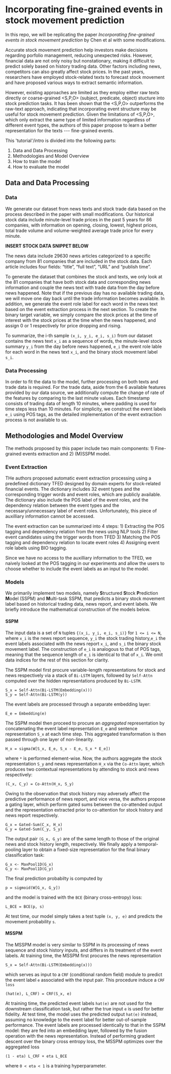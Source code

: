 # Incorporating fine-grained events in stock movement prediction

In this repo, we will be replicating the paper *Incorporating fine-grained events in stock movement prediction* by Chen et al with some modifications.  

Accurate stock movement prediction help investors make decisions regarding porfolio management, reducing unexpected risks. However, financial data are not only
noisy but nonstationary, making it difficult to predict solely based on history trading data. Other factors including news, competitors can also greatly affect 
stock prices. In the past years, researchers have employed stock-related texts to forecast stock movement and have proposed various ways to extract semantic 
information. 

However, existing approaches are limited as they employ either raw texts directly or coarse-grained <S,P,O> (subject, predicate, object) stucture into stock prediction 
tasks. It has been shown that the <S,P,O> outperforms the raw-text approach, indicating that incorporating event structure may be useful for stock movement prediction. 
Given the limitations of <S,P,O>, which only extract the same type of limited information regardless of different event types, the authors of this paper propose to 
learn a better representation for the texts --- fine-grained events. 


This 'tutorial'/intro is divided into the following parts:
1. Data and Data Processing
2. Methodologies and Model Overview 
3. How to train the model
4. How to evaluate the model




## Data and Data Processing 

### Data

We generate our dataset from news texts and stock trade data based on the process described in the paper with small modifications. Our historical stock data include minute-level trade prices in the past 5 years for 86 companies, with information on opening, closing, lowest, highest prices, total trade volume and volume-weighted average trade price for every minute. 

**INSERT STOCK DATA SNIPPET BELOW**

The news data include 29630 news articles categorized to a specific company from 81 companies that are included in the stock data. Each article includes four fields: “title”, “full text”, “URL” and “publish time”. 

To generate the dataset that combines the stock and texts, we only look at the 81 companies that have both stock data and corresponding news information and couple 
the news text with trade data from the day before news happened. Note that if the previous day has no available trading data, we will move one day back until the trade information becomes available. In addition, we generate the event role label for each word in the news text based on the event extraction process in the next section. To create the binary target variable, we simply compare the stock prices at the time of interest with the stock prices at the time when the news happened, and assign 0 or 1 respectively for price dropping and rising. 

To summarize, the i-th sample `(x_i, y_i, e_i, s_i)` from our dataset contains the news text `x_i` as a sequence of words, the minute-level stock summary `y_i` from the day before news happened, `e_i` the event role lable for each word in the news text `x_i`, and the binary stock movement label `s_i`.

### Data Processing 

In order to fit the data to the model, further processing on both texts and trade data is required. For the trade data, aside from the 6 available features provided by our data source, we additionally compute the change of rate of the features by comparing to the last minute values. Each timestamp consists of trading data of length 10 minutes, where padding is used for time steps less than 10 minutes. For simplicity, we construct the event labels `e_i` using POS tags, as the detailed implementation of the event extraction process is not available to us. 



## Methodologies and Model Overview

The methods proposed by this paper include two main components: 1) Fine-grained events extraction and 2) (M)SSPM model. 

### Event Extraction 

THe authors proposed automatic event extraction processing using a predefined dictionary TFED designed by domain experts for stock-related financial events. The dictionary includes 32 event types and the corresponding trigger words and event roles, which are publicly available. The dictionary also include the POS label of the event roles, and the dependency relation between the event types and the necessary/unnecessary label of event roles. Unfortunately, this piece of auxilliary information cannot be accessed. 

The event extraction can be summarized into 4 steps: 1) Extracting the POS tagging and dependency relation from the news using NLP tools 2) Filter event candidates using the trigger words from TFED 3) Matching the POS tagging and dependency relation to locate event roles 4) Assigning event role labels using BIO tagging.

Since we have no access to the auxilliary information to the TFED, we naively looked at the POS tagging in our experiments and allow the users to choose whether to include the event labels as an input to the model. 

### Models

We primarily implement two models, namely **S**tructured **S**tock **P**rediction **M**odel (SSPM) and **M**ulti-task SSPM, that predicts a binary stock movement label based on historical trading data, news report, and event labels. We briefly introduce the mathematical construction of the models below. 

#### SSPM

The input data is a set of `N` tuples `{(x_i, y_i, e_i, s_i)}` for `1 <= i <= N`, where `x_i` is the news report sequence, `y_i` the stock trading history,`e_i` the event labels associated with the news report `x_i`, and `s_i` the binary stock movement label. The construction of `e_i` is analogous to that of POS tags, meaning that the sequence length of `e_i` is identical to that of `x_i`. We omit data indices for the rest of this section for clarity.

The SSPM model first procure variable-length representations for stock and news respectively via a stack of `Bi-LSTM` layers, followed by `Self-Attn` computed over the hidden representations produced by `Bi-LSTM`.
```
S_x = Self-Attn(Bi-LSTM(Embedding(x)))
S_y = Self-Attn(Bi-LSTM(y))
```
The event labels are processed through a separate embedding layer:
```
E_e = Embedding(e)
```
The SSPM model then proceed to procure an *aggregated* representation by concatenating the event label representation `E_e` and sentence representation `S_x` at each time step. This aggregated transformation is then passed through one layer of non-linearity.
```
H_x = sigma(W[S_x, E_e, S_x - E_e, S_x * E_e])
```
where `*` is performed element-wise. Now, the authors aggregate the stock representation `S_y` and news representation `H_x` via the `Co-Attn` layer, which produces two contextual representations by attending to stock and news respectively:
```
(C_x, C_y) = Co-Attn(H_x, S_y)
```
Owing to the observation that stock history may adversely affect the predictive performance of news report, and vice versa, the authors propose a gating layer, which perform gated sums between the co-attended output and the representation extracted prior to co-attention for stock history and news report respectively.
```
G_x = Gated-Sum(C_x, H_x)
G_y = Gated-Sum(C_y, S_y)
```
The output pair `(G_x, G_y)` are of the same length to those of the original news and stock history length, respectively. We finally apply a temporal-pooling layer to obtain a fixed-size representation for the final binary classification task:
```
G_x <- MaxPool1D(G_x)
G_y <- MaxPool1D(G_y)
```
The final prediction probabilty is computed by
```
p = sigmoid(W[G_x, G_y])
```
and the model is trained with the `BCE` (binary cross-entropy) loss:
```
L_BCE = BCE(p, s)
```
At test time, our model simply takes a test tuple `(x, y, e)` and predicts the movement probability `s`.

#### MSSPM

The MSSPM model is very similar to SSPM in its processing of news sequence and stock history inputs, and differs in its treatment of the event labels.
At training time, the MSSPM first procures the news representation
```
S_x = Self-Attn(Bi-LSTM(Embedding(x)))
```
which serves as input to a `CRF` (conditional random field) module to predict the event label `e` associated with the input pair. This procedure induce a `CRF loss`
```
(hat(e), L_CRF) = CRF(S_x, e)
```
At training time, the predicted event labels `hat(e)` are not used for the downstream classification task, but rather the true input `e` is used for better fidelity. At test time, the model uses the predicted output `hat(e)` instead, assuming no knowledge to the event label for better out-of-sample performance. The event labels are processed identically to that in the SSPM model: they are fed into an embedding layer, followed by the fusion operation with the news representation. 
Instead of performing gradient descent over the binary cross entropy loss, the MSSPM optimizes over the aggregated loss
```
(1 - eta) L_CRF + eta L_BCE
```
where `0 < eta < 1` is a training hyperparameter.
